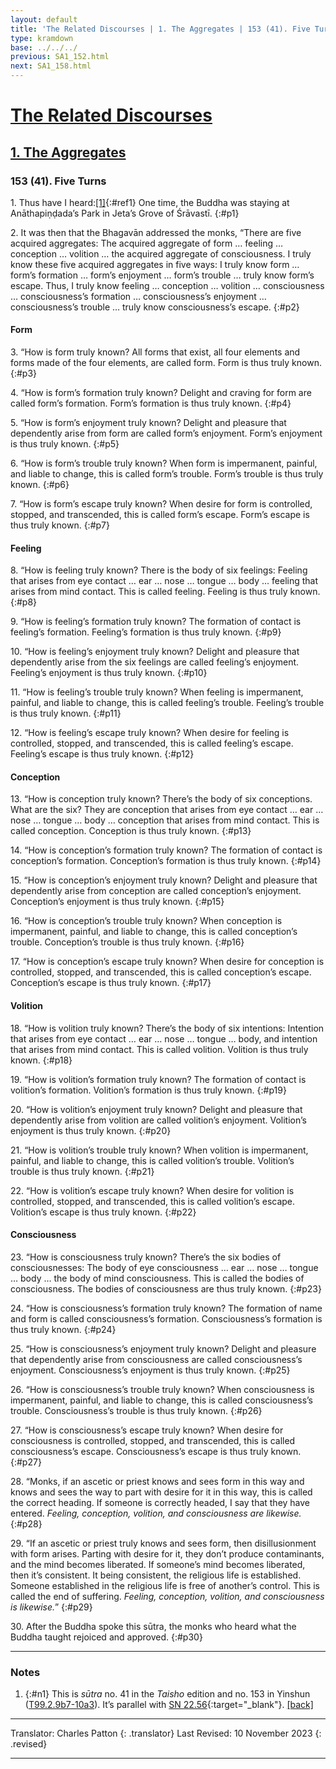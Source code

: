 ```yaml
---
layout: default
title: 'The Related Discourses | 1. The Aggregates | 153 (41). Five Turns'
type: kramdown
base: ../../../
previous: SA1_152.html
next: SA1_158.html
---
```


# [The Related Discourses](../index.html)
## [1. The Aggregates](index.html)
### 153 (41). Five Turns

1\. Thus have I heard:[\[1\]](#n1){:#ref1} One time, the Buddha was staying at Anāthapiṇḍada’s Park in Jeta’s Grove of Śrāvastī.
{:#p1}

2\. It was then that the Bhagavān addressed the monks, “There are five acquired aggregates: The acquired aggregate of form … feeling … conception … volition … the acquired aggregate of consciousness. I truly know these five acquired aggregates in five ways: I truly know form … form’s formation … form’s enjoyment … form’s trouble … truly know form’s escape. Thus, I truly know feeling … conception … volition … consciousness … consciousness’s formation … consciousness’s enjoyment … consciousness’s trouble … truly know consciousness’s escape.
{:#p2}

#### Form

3\. “How is form truly known? All forms that exist, all four elements and forms made of the four elements, are called form. Form is thus truly known.
{:#p3}

4\. “How is form’s formation truly known? Delight and craving for form are called form’s formation. Form’s formation is thus truly known.
{:#p4}

5\. “How is form’s enjoyment truly known? Delight and pleasure that dependently arise from form are called form’s enjoyment. Form’s enjoyment is thus truly known.
{:#p5}

6\. “How is form’s trouble truly known? When form is impermanent, painful, and liable to change, this is called form’s trouble. Form’s trouble is thus truly known.
{:#p6}

7\. “How is form’s escape truly known? When desire for form is controlled, stopped, and transcended, this is called form’s escape. Form’s escape is thus truly known.
{:#p7}

#### Feeling

8\. “How is feeling truly known? There is the body of six feelings: Feeling that arises from eye contact … ear … nose … tongue … body … feeling that arises from mind contact. This is called feeling. Feeling is thus truly known.
{:#p8}

9\. “How is feeling’s formation truly known? The formation of contact is feeling’s formation. Feeling’s formation is thus truly known.
{:#p9}

10\. “How is feeling’s enjoyment truly known? Delight and pleasure that dependently arise from the six feelings are called feeling’s enjoyment. Feeling’s enjoyment is thus truly known.
{:#p10}

11\. “How is feeling’s trouble truly known? When feeling is impermanent, painful, and liable to change, this is called feeling’s trouble. Feeling’s trouble is thus truly known.
{:#p11}

12\. “How is feeling’s escape truly known? When desire for feeling is controlled, stopped, and transcended, this is called feeling’s escape. Feeling’s escape is thus truly known.
{:#p12}

#### Conception

13\. “How is conception truly known? There’s the body of six conceptions. What are the six? They are conception that arises from eye contact … ear … nose … tongue … body … conception that arises from mind contact. This is called conception. Conception is thus truly known.
{:#p13}

14\. “How is conception’s formation truly known? The formation of contact is conception’s formation. Conception’s formation is thus truly known.
{:#p14}

15\. “How is conception’s enjoyment truly known? Delight and pleasure that dependently arise from conception are called conception’s enjoyment. Conception’s enjoyment is thus truly known.
{:#p15}

16\. “How is conception’s trouble truly known? When conception is impermanent, painful, and liable to change, this is called conception’s trouble. Conception’s trouble is thus truly known.
{:#p16}

17\. “How is conception’s escape truly known? When desire for conception is controlled, stopped, and transcended, this is called conception’s escape. Conception’s escape is thus truly known.
{:#p17}

#### Volition

18\. “How is volition truly known? There’s the body of six intentions: Intention that arises from eye contact … ear … nose … tongue … body, and intention that arises from mind contact. This is called volition. Volition is thus truly known.
{:#p18}

19\. “How is volition’s formation truly known? The formation of contact is volition’s formation. Volition’s formation is thus truly known.
{:#p19}

20\. “How is volition’s enjoyment truly known? Delight and pleasure that dependently arise from volition are called volition’s enjoyment. Volition’s enjoyment is thus truly known.
{:#p20}

21\. “How is volition’s trouble truly known? When volition is impermanent, painful, and liable to change, this is called volition’s trouble. Volition’s trouble is thus truly known.
{:#p21}

22\. “How is volition’s escape truly known? When desire for volition is controlled, stopped, and transcended, this is called volition’s escape. Volition’s escape is thus truly known.
{:#p22}

#### Consciousness

23\. “How is consciousness truly known? There’s the six bodies of consciousnesses: The body of eye consciousness … ear … nose … tongue … body … the body of mind consciousness. This is called the bodies of consciousness. The bodies of consciousness are thus truly known.
{:#p23}

24\. “How is consciousness’s formation truly known? The formation of name and form is called consciousness’s formation. Consciousness’s formation is thus truly known.
{:#p24}

25\. “How is consciousness’s enjoyment truly known? Delight and pleasure that dependently arise from consciousness are called consciousness’s enjoyment. Consciousness’s enjoyment is thus truly known.
{:#p25}

26\. “How is consciousness’s trouble truly known? When consciousness is impermanent, painful, and liable to change, this is called consciousness’s trouble. Consciousness’s trouble is thus truly known.
{:#p26}

27\. “How is consciousness’s escape truly known? When desire for consciousness is controlled, stopped, and transcended, this is called consciousness’s escape. Consciousness’s escape is thus truly known.
{:#p27}

28\. “Monks, if an ascetic or priest knows and sees form in this way and knows and sees the way to part with desire for it in this way, this is called the correct heading. If someone is correctly headed, I say that they have entered. <em>Feeling, conception, volition, and consciousness are likewise.</em>
{:#p28}

29\. “If an ascetic or priest truly knows and sees form, then disillusionment with form arises. Parting with desire for it, they don’t produce contaminants, and the mind becomes liberated. If someone’s mind becomes liberated, then it’s consistent. It being consistent, the religious life is established. Someone established in the religious life is free of another’s control. This is called the end of suffering. <em>Feeling, conception, volition, and consciousness is likewise.</em>”
{:#p29}

30\. After the Buddha spoke this sūtra, the monks who heard what the Buddha taught rejoiced and approved.
{:#p30}

---

### Notes

1. {:#n1} This is <em>sūtra</em> no. 41 in the <cite>Taisho</cite> edition and no. 153 in Yinshun (<a href="https://cbetaonline.dila.edu.tw/zh/T02n0099_p0009b07" target="_blank">T99.2.9b7-10a3</a>). It’s parallel with [SN 22.56](https://suttacentral.net/sn22.56){:target="_blank"}. [\[back\]](#ref1)

---

Translator: Charles Patton
{: .translator}
Last Revised: 10 November 2023
{: .revised}

---